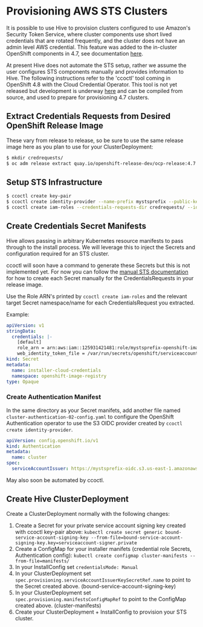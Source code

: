 # Provisioning AWS STS Clusters

It is possible to use Hive to provision clusters configured to use Amazon's Security Token Service, where cluster components use short lived credentials that are rotated frequently, and the cluster does not have an admin level AWS credential. This feature was added to the in-cluster OpenShift components in 4.7, see documentation [here](https://docs.openshift.com/container-platform/4.7/authentication/managing_cloud_provider_credentials/cco-mode-sts.html).

At present Hive does not automate the STS setup, rather we assume the user configures STS components manually and provides information to Hive. The following instructions refer to the 'ccoctl' tool coming in OpenShift 4.8 with the Cloud Credential Operator. This tool is not yet released but development is underway [here](https://github.com/openshift/cloud-credential-operator) and can be compiled from source, and used to prepare for provisioning 4.7 clusters.

## Extract Credentials Requests from Desired OpenShift Release Image

These vary from release to release, so be sure to use the same release image here as you plan to use for your ClusterDeployment:

```bash
$ mkdir credrequests/
$ oc adm release extract quay.io/openshift-release-dev/ocp-release:4.7.1-x86_64 --credentials-requests --cloud=aws > credrequests/credrequests.yaml
```


## Setup STS Infrastructure

```bash
$ ccoctl create key-pair
$ ccoctl create identity-provider --name-prefix mystsprefix --public-key-file serviceaccount-signer.public --region us-east-1
$ ccoctl create iam-roles --credentials-requests-dir credrequests/ --identity-provider-arn <IdentityProviderARN> --name-prefix mystsprefix --region us-east-1
```

## Create Credentials Secret Manifests

Hive allows passing in arbitrary Kubernetes resource manifests to pass through to the install process. We will leverage this to inject the Secrets and configuration required for an STS cluster.

ccoctl will soon have a command to generate these Secrets but this is not implemented yet. For now you can follow the [manual STS documentation](https://docs.openshift.com/container-platform/4.7/authentication/managing_cloud_provider_credentials/cco-mode-sts.html) for how to create each Secret manually for the CredentialsRequests in your release image.

Use the Role ARN's printed by `ccoctl create iam-roles` and the relevant target Secret namespace/name for each CredentialsRequest you extracted.

Example:

```yaml
apiVersion: v1
stringData:
  credentials: |-
    [default]
    role_arn = arn:aws:iam::125931421481:role/mystsprefix-openshift-image-registry-installer-cloud-credentials
    web_identity_token_file = /var/run/secrets/openshift/serviceaccount/token
kind: Secret
metadata:
  name: installer-cloud-credentials
  namespace: openshift-image-registry
type: Opaque
```


### Create Authentication Manifest

In the same directory as your Secret manifets, add another file named `cluster-authentication-02-config.yaml` to configure the OpenShift Authentication operator to use the S3 OIDC provider created by `ccoctl create identity-provider`.

```yaml
apiVersion: config.openshift.io/v1
kind: Authentication
metadata:
  name: cluster
spec:
  serviceAccountIssuer: https://mystsprefix-oidc.s3.us-east-1.amazonaws.com
```

May also soon be automated by ccoctl.

## Create Hive ClusterDeployment

Create a ClusterDeployment normally with the following changes:

  1. Create a Secret for your private service account signing key created with ccoctl key-pair above: `kubectl create secret generic bound-service-account-signing-key --from-file=bound-service-account-signing-key.key=serviceaccount-signer.private`
  1. Create a ConfigMap for your installer manifets (credential role Secrets, Authentication config): `kubectl create configmap cluster-manifests --from-file=manifests/`
  1. In your InstallConfig set `credentialsMode: Manual`
  1. In your ClusterDeployment set `spec.provisioning.serviceAccountIssuerKeySecretRef.name` to point to the Secret created above. (bound-service-account-signing-key)
  1. In your ClusterDeployment set `spec.provisioning.manifestsConfigMapRef` to point to the ConfigMap created above. (cluster-manifests)
  1. Create your ClusterDeployment + InstallConfig to provision your STS cluster.
